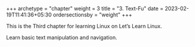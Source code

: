 +++
archetype = "chapter"
weight = 3
title = "3. Text-Fu"
date = 2023-02-19T11:41:36+05:30
ordersectionsby = "weight"
+++

This is the Third chapter for learning Linux on Let’s Learn Linux.

Learn basic text manipulation and navigation.
